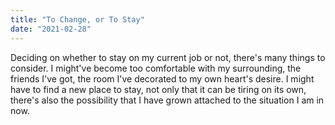 ```yaml
---
title: "To Change, or To Stay"
date: "2021-02-28"
---
```


Deciding on whether to stay on my current job or not, there's many things to consider. I might've become too comfortable with my surrounding, the friends I've got, the room I've decorated to my own heart's desire. I might have to find a new place to stay, not only that it can be tiring on its own, there's also the possibility that I have grown attached to the situation I am in now.